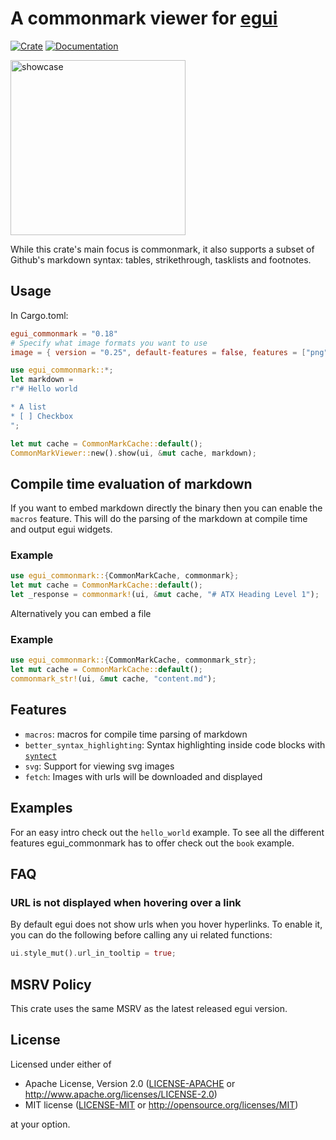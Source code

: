 # A commonmark viewer for [egui](https://github.com/emilk/egui)

[![Crate](https://img.shields.io/crates/v/egui_commonmark.svg)](https://crates.io/crates/egui_commonmark)
[![Documentation](https://docs.rs/egui_commonmark/badge.svg)](https://docs.rs/egui_commonmark)

<img src="https://raw.githubusercontent.com/lampsitter/egui_commonmark/master/assets/example-v4.png" alt="showcase" width=280/>

While this crate's main focus is commonmark, it also supports a subset of
Github's markdown syntax: tables, strikethrough, tasklists and footnotes.

## Usage

In Cargo.toml:

```toml
egui_commonmark = "0.18"
# Specify what image formats you want to use
image = { version = "0.25", default-features = false, features = ["png"] }
```

```rust
use egui_commonmark::*;
let markdown =
r"# Hello world

* A list
* [ ] Checkbox
";

let mut cache = CommonMarkCache::default();
CommonMarkViewer::new().show(ui, &mut cache, markdown);
```


## Compile time evaluation of markdown

If you want to embed markdown directly the binary then you can enable the `macros` feature.
This will do the parsing of the markdown at compile time and output egui widgets.

### Example

```rust
use egui_commonmark::{CommonMarkCache, commonmark};
let mut cache = CommonMarkCache::default();
let _response = commonmark!(ui, &mut cache, "# ATX Heading Level 1");
```

Alternatively you can embed a file

### Example

```rust
use egui_commonmark::{CommonMarkCache, commonmark_str};
let mut cache = CommonMarkCache::default();
commonmark_str!(ui, &mut cache, "content.md");
```


## Features

* `macros`: macros for compile time parsing of markdown
* `better_syntax_highlighting`: Syntax highlighting inside code blocks with
  [`syntect`](https://crates.io/crates/syntect)
* `svg`: Support for viewing svg images
* `fetch`: Images with urls will be downloaded and displayed


## Examples

For an easy intro check out the `hello_world` example. To see all the different
features egui_commonmark has to offer check out the `book` example.

## FAQ

### URL is not displayed when hovering over a link

By default egui does not show urls when you hover hyperlinks. To enable it,
you can do the following before calling any ui related functions:

```rust
ui.style_mut().url_in_tooltip = true;
```

## MSRV Policy

This crate uses the same MSRV as the latest released egui version.

## License

Licensed under either of

 * Apache License, Version 2.0 ([LICENSE-APACHE](LICENSE-APACHE) or http://www.apache.org/licenses/LICENSE-2.0)
 * MIT license ([LICENSE-MIT](LICENSE-MIT) or http://opensource.org/licenses/MIT)

at your option.
